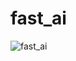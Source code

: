 # fast_ai

![fast_ai](https://github.com/mitch-henderson/fast_ai/blob/main/DALL%C2%B7E%202023-03-07%2017.34.30%20-%20Fast%20Artificial%20Intelligence%20miami%20vice%20style.png?raw=true)
